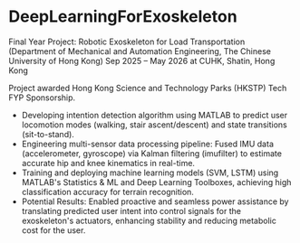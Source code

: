 # DeepLearningForExoskeleton
Final Year Project: Robotic Exoskeleton for Load Transportation (Department of Mechanical and Automation Engineering, The Chinese University of Hong Kong)
Sep 2025 – May 2026 at CUHK, Shatin, Hong Kong

Project awarded Hong Kong Science and Technology Parks (HKSTP) Tech FYP Sponsorship.
- Developing intention detection algorithm using MATLAB to predict user locomotion modes (walking, stair ascent/descent) and state transitions (sit-to-stand).
- Engineering multi-sensor data processing pipeline: Fused IMU data (accelerometer, gyroscope) via Kalman filtering (imufilter) to estimate accurate hip and knee kinematics in real-time.
- Training and deploying machine learning models (SVM, LSTM) using MATLAB's Statistics & ML and Deep Learning Toolboxes, achieving high classification accuracy for terrain recognition.
- Potential Results: Enabled proactive and seamless power assistance by translating predicted user intent into control signals for the exoskeleton's actuators, enhancing stability and reducing metabolic cost for the user.
